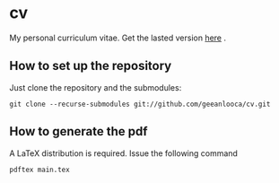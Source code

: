 # cv
My personal curriculum vitae. Get the lasted version [here](https://github.com/geeanlooca/cv/releases/latest/download/cv.pdf) .

## How to set up the repository
Just clone the repository and the submodules:
```
git clone --recurse-submodules git://github.com/geeanlooca/cv.git
```

## How to generate the pdf
A LaTeX distribution is required.
Issue the following command

```
pdftex main.tex
```